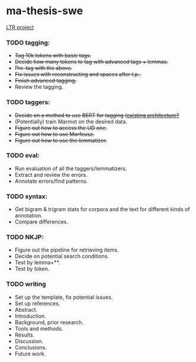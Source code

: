 # ma-thesis-swe
[LTR project](https://github.com/Turtilla/ltr-project)

### TODO tagging:
+ ~~Tag 10k tokens with basic tags.~~
+ ~~Decide how many tokens to tag with advanced tags + lemmas.~~
+ ~~Pre-tag with the above.~~
+ ~~Fix issues with reconstructing and spaces after t.p..~~
+ ~~Finish advanced tagging.~~
+ Review the tagging.

### TODO taggers:
+ ~~Decide on a method to use BERT for tagging ([existing architecture?](https://github.com/huggingface/transformers/tree/main/examples/legacy/token-classification)~~ 
+ (Potentially) train Marmot on the desired data.
+ ~~Figure out how to access the UD one.~~
+ ~~Figure out how to use Morfeusz.~~
+ ~~Figure out how to use the lemmatizer.~~

### TODO eval:
+ Run evaluation of all the taggers/lemmatizers.
+ Extract and review the errors.
+ Annotate errors/find patterns.

### TODO syntax:
+ Get bigram & trigram stats for corpora and the text for different kinds of annotation.
+ Compare differences.

### TODO NKJP:
+ Figure out the pipeline for retrieving items.
+ Decide on potential search conditions.
+ Test by lemma+**.
+ Test by token.

### TODO writing
+ Set up the template, fix potential issues.
+ Set up references.
+ Abstract.
+ Introduction.
+ Background, prior research.
+ Tools and methods.
+ Results.
+ Discussion.
+ Conclusions.
+ Future work.


